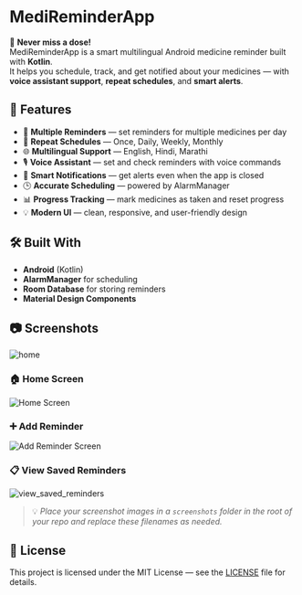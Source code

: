 # MediReminderApp

💊 **Never miss a dose!**  
MediReminderApp is a smart multilingual Android medicine reminder built with **Kotlin**.  
It helps you schedule, track, and get notified about your medicines — with **voice assistant support**, **repeat schedules**, and **smart alerts**.

## 🚀 Features
- 📅 **Multiple Reminders** — set reminders for multiple medicines per day
- 🔁 **Repeat Schedules** — Once, Daily, Weekly, Monthly
- 🌐 **Multilingual Support** — English, Hindi, Marathi
- 🎙 **Voice Assistant** — set and check reminders with voice commands
- 🔔 **Smart Notifications** — get alerts even when the app is closed
- 🕒 **Accurate Scheduling** — powered by AlarmManager
- 📊 **Progress Tracking** — mark medicines as taken and reset progress
- 💡 **Modern UI** — clean, responsive, and user-friendly design

## 🛠 Built With
- **Android** (Kotlin)
- **AlarmManager** for scheduling
- **Room Database** for storing reminders
- **Material Design Components**

## 📷 Screenshots
![home](https://github.com/user-attachments/assets/b67c31b6-99fd-44a9-b047-41783879ecc5)

### 🏠 Home Screen
![Home Screen](screenshots/home.jpg)

### ➕ Add Reminder
![Add Reminder Screen](screenshots/add_reminder.jpg)

### 📋 View Saved Reminders
![view_saved_reminders](https://github.com/user-attachments/assets/31790b8e-4754-40d4-8a29-288b77c793e6)

> 💡 *Place your screenshot images in a `screenshots` folder in the root of your repo and replace these filenames as needed.*

## 📄 License
This project is licensed under the MIT License — see the [LICENSE](LICENSE) file for details.
